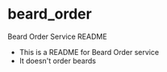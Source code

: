 # beard_order


Beard Order Service README

- This is a README for Beard Order service
- It doesn't order beards
